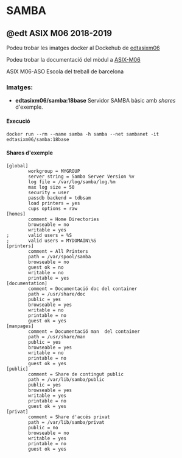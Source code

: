 # SAMBA
## @edt ASIX M06 2018-2019

Podeu trobar les imatges docker al Dockehub de [edtasixm06](https://hub.docker.com/u/edtasixm06/)

Podeu trobar la documentació del mòdul a [ASIX-M06](https://sites.google.com/site/asixm06edt/)


ASIX M06-ASO Escola del treball de barcelona

### Imatges:

* **edtasixm06/samba:18base** Servidor SAMBA bàsic amb *shares* d'exemple.


#### Execució

```
docker run --rm --name samba -h samba --net sambanet -it edtasixm06/samba:18base 
```

#### Shares d'exemple

```
[global]
        workgroup = MYGROUP
        server string = Samba Server Version %v
        log file = /var/log/samba/log.%m
        max log size = 50
        security = user
        passdb backend = tdbsam
        load printers = yes
        cups options = raw
[homes]
        comment = Home Directories
        browseable = no
        writable = yes
;       valid users = %S
;       valid users = MYDOMAIN\%S
[printers]
        comment = All Printers
        path = /var/spool/samba
        browseable = no
        guest ok = no
        writable = no
        printable = yes
[documentation]
        comment = Documentació doc del container
        path = /usr/share/doc
        public = yes
        browseable = yes
        writable = no
        printable = no
        guest ok = yes
[manpages]
        comment = Documentació man  del container
        path = /usr/share/man
        public = yes
        browseable = yes
        writable = no
        printable = no
        guest ok = yes
[public]
        comment = Share de contingut public
        path = /var/lib/samba/public
        public = yes
        browseable = yes
        writable = yes
        printable = no
        guest ok = yes
[privat]
        comment = Share d'accés privat
        path = /var/lib/samba/privat
        public = no
        browseable = no
        writable = yes
        printable = no
        guest ok = yes
```

